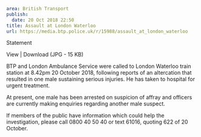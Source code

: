 ```yaml
area: British Transport
publish:
  date: 20 Oct 2018 22:50
title: Assault at London Waterloo
url: https://media.btp.police.uk/r/15988/assault_at_london_waterloo
```

Statement

View | Download (JPG - 15 KB)

BTP and London Ambulance Service were called to London Waterloo train station at 8.42pm 20 October 2018, following reports of an altercation that resulted in one male sustaining serious injuries. He has taken to hospital for urgent treatment.

At present, one male has been arrested on suspicion of affray and officers are currently making enquiries regarding another male suspect.

If members of the public have information which could help the investigation, please call 0800 40 50 40 or text 61016, quoting 622 of 20 October.
